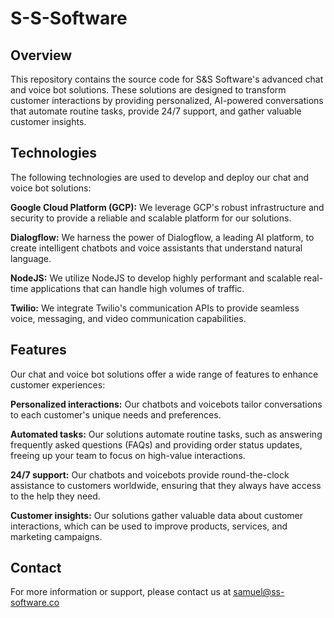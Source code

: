 # S-S-Software
## Overview
This repository contains the source code for S&S Software's advanced chat and voice bot solutions. These solutions are designed to transform customer interactions by providing personalized, AI-powered conversations that automate routine tasks, provide 24/7 support, and gather valuable customer insights.

## Technologies
The following technologies are used to develop and deploy our chat and voice bot solutions:

**Google Cloud Platform (GCP):** We leverage GCP's robust infrastructure and security to provide a reliable and scalable platform for our solutions.

**Dialogflow:** We harness the power of Dialogflow, a leading AI platform, to create intelligent chatbots and voice assistants that understand natural language.

**NodeJS:** We utilize NodeJS to develop highly performant and scalable real-time applications that can handle high volumes of traffic.

**Twilio:** We integrate Twilio's communication APIs to provide seamless voice, messaging, and video communication capabilities.

## Features
Our chat and voice bot solutions offer a wide range of features to enhance customer experiences:

**Personalized interactions:** Our chatbots and voicebots tailor conversations to each customer's unique needs and preferences.

**Automated tasks:** Our solutions automate routine tasks, such as answering frequently asked questions (FAQs) and providing order status updates, freeing up your team to focus on high-value interactions.

**24/7 support:** Our chatbots and voicebots provide round-the-clock assistance to customers worldwide, ensuring that they always have access to the help they need.

**Customer insights:** Our solutions gather valuable data about customer interactions, which can be used to improve products, services, and marketing campaigns.

## Contact
For more information or support, please contact us at samuel@ss-software.co
